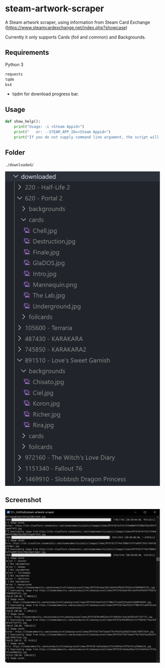 # steam-artwork-scraper
A Steam artwork scraper, using information from Steam Card Exchange (https://www.steamcardexchange.net/index.php?showcase)

Currently it only supports Cards (foil and common) and Backgrounds.

## Requirements

Python 3

```bash
requests
tqdm
bs4
```
* tqdm for download progress bar.

## Usage

```python
def show_help():
    print("Usage: -i <Steam Appid>")
    print("   or: --STEAM_APP_ID=<Steam Appid>")
    print("If you do not supply command line argument, the script will ask for the <Steam Appid> at startup.")
```

## Folder

`./downloaded/`

![](./doc/img/download_folder_structure.png)

## Screenshot

![](./doc/img/example.png)
